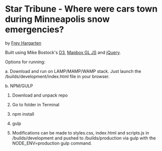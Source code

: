 Star Tribune - Where were cars town during Minneapolis snow emergencies?
================

by [Frey Hargarten](https://github.com/jeffhargarten)

Built using Mike Bostock's [D3](https://github.com/mbostock/d3), [Mapbox GL JS](https://github.com/mapbox/mapbox-gl-js) and [jQuery](https://github.com/jquery/jquery).

Options for running:

a. Download and run on LAMP/MAMP/WAMP stack. Just launch the /builds/development/index.html file in your browser.

b. NPM/GULP

1. Download and unpack repo

2. Go to folder in Terminal

3. npm install

4. gulp

5. Modifications can be made to styles.css, index.html and scripts.js in /builds/development and pushed to /builds/production via gulp with the NODE_ENV=production gulp command.